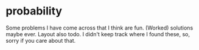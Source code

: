 # probability
Some problems I have come across that I think are fun.
(Worked) solutions maybe ever.
Layout also todo.
I didn't keep track where I found these, so, sorry if you care about that.
